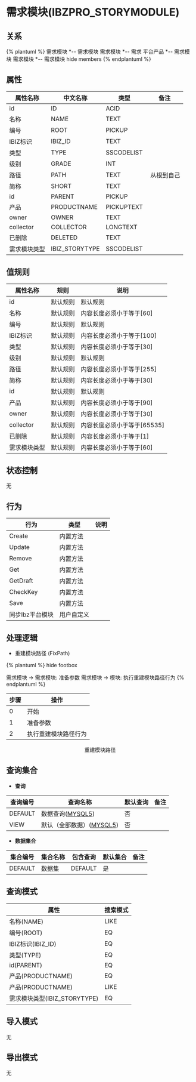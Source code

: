# 需求模块(IBZPRO_STORYMODULE)

  

## 关系
{% plantuml %}
需求模块 *-- 需求模块 
需求模块 *-- 需求 
平台产品 *-- 需求模块 
需求模块 *-- 需求模块 
hide members
{% endplantuml %}

## 属性

| 属性名称        |    中文名称    | 类型     |  备注  |
| --------   |------------| -----   |  -------- | 
|id|ID|ACID|&nbsp;|
|名称|NAME|TEXT|&nbsp;|
|编号|ROOT|PICKUP|&nbsp;|
|IBIZ标识|IBIZ_ID|TEXT|&nbsp;|
|类型|TYPE|SSCODELIST|&nbsp;|
|级别|GRADE|INT|&nbsp;|
|路径|PATH|TEXT|&nbsp;从根到自己|
|简称|SHORT|TEXT|&nbsp;|
|id|PARENT|PICKUP|&nbsp;|
|产品|PRODUCTNAME|PICKUPTEXT|&nbsp;|
|owner|OWNER|TEXT|&nbsp;|
|collector|COLLECTOR|LONGTEXT|&nbsp;|
|已删除|DELETED|TEXT|&nbsp;|
|需求模块类型|IBIZ_STORYTYPE|SSCODELIST|&nbsp;|

## 值规则
| 属性名称    | 规则    |  说明  |
| --------   |------------| ----- | 
|id|默认规则|默认规则|
|名称|默认规则|内容长度必须小于等于[60]|
|编号|默认规则|默认规则|
|IBIZ标识|默认规则|内容长度必须小于等于[100]|
|类型|默认规则|内容长度必须小于等于[30]|
|级别|默认规则|默认规则|
|路径|默认规则|内容长度必须小于等于[255]|
|简称|默认规则|内容长度必须小于等于[30]|
|id|默认规则|默认规则|
|产品|默认规则|内容长度必须小于等于[90]|
|owner|默认规则|内容长度必须小于等于[30]|
|collector|默认规则|内容长度必须小于等于[65535]|
|已删除|默认规则|内容长度必须小于等于[1]|
|需求模块类型|默认规则|内容长度必须小于等于[60]|

## 状态控制

无


## 行为
| 行为    | 类型    |  说明  |
| --------   |------------| ----- | 
|Create|内置方法|&nbsp;|
|Update|内置方法|&nbsp;|
|Remove|内置方法|&nbsp;|
|Get|内置方法|&nbsp;|
|GetDraft|内置方法|&nbsp;|
|CheckKey|内置方法|&nbsp;|
|Save|内置方法|&nbsp;|
|同步Ibz平台模块|用户自定义|&nbsp;|

## 处理逻辑
* 重建模块路径 (FixPath)
  
   

{% plantuml %}
hide footbox

需求模块 -> 需求模块: 准备参数
需求模块 -> 模块: 执行重建模块路径行为
{% endplantuml %}

| 步骤       | 操作        |
| --------   | --------   |
|0|开始 | 
|1|准备参数 |
|2|执行重建模块路径行为 |
<center>重建模块路径</center>

## 查询集合

* **查询**

| 查询编号 | 查询名称       | 默认查询 |   备注|
| --------  | --------   | --------   | ----- |
|DEFAULT|数据查询([MYSQL5](../../appendix/query_MYSQL5.md#IBZProStoryModule_Default))|否|&nbsp;|
|VIEW|默认（全部数据）([MYSQL5](../../appendix/query_MYSQL5.md#IBZProStoryModule_View))|否|&nbsp;|

* **数据集合**

| 集合编号 | 集合名称   |  包含查询  | 默认集合 |   备注|
| --------  | --------   | -------- | --------   | ----- |
|DEFAULT|数据集|DEFAULT|是|&nbsp;|

## 查询模式
| 属性      |    搜索模式     |
| --------   |------------|
|名称(NAME)|LIKE|
|编号(ROOT)|EQ|
|IBIZ标识(IBIZ_ID)|EQ|
|类型(TYPE)|EQ|
|id(PARENT)|EQ|
|产品(PRODUCTNAME)|EQ|
|产品(PRODUCTNAME)|LIKE|
|需求模块类型(IBIZ_STORYTYPE)|EQ|

## 导入模式
无


## 导出模式
无
